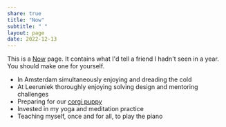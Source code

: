 ```yaml
---
share: true
title: "Now"
subtitle: " "
layout: page
date: 2022-12-13
---
```

This is a [Now](https://nownownow.com/) page. It contains what I'd tell a friend I hadn't seen in a year. You should make one for yourself. 

- In Amsterdam simultaneously enjoying and dreading the cold
- At Leeruniek thoroughly enjoying solving design and mentoring challenges
- Preparing for our [corgi puppy](https://lemonade.waleson.us)
- Invested in my yoga and meditation practice
- Teaching myself, once and for all, to play the piano